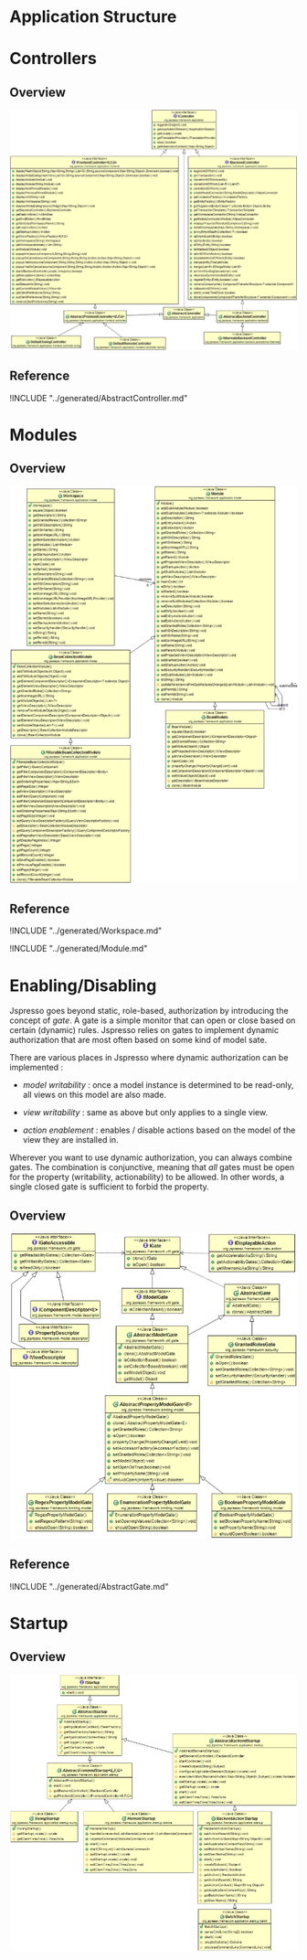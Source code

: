 # Application Structure

<!-- toc -->

# Controllers

## Overview

![Controllers class diagram](../uml/controllers.PNG)

## Reference

!INCLUDE "../generated/AbstractController.md"

# Modules

## Overview

![Modules class diagram](../uml/modules.PNG)

## Reference
!INCLUDE "../generated/Workspace.md"

!INCLUDE "../generated/Module.md"

# Enabling/Disabling

Jspresso goes beyond static, role-based, authorization by introducing
the concept of *gate*. A gate is a simple monitor that can open or close
based on certain (dynamic) rules. Jspresso relies on gates to implement
dynamic authorization that are most often based on some kind of model
sate.

There are various places in Jspresso where dynamic authorization can be
implemented :

-   *model writability* : once a model instance is determined to be
    read-only, all views on this model are also made.

-   *view writability* : same as above but only applies to a single
    view.

-   *action enablement* : enables / disable actions based on the model
    of the view they are installed in.

Wherever you want to use dynamic authorization, you can always combine
gates. The combination is conjunctive, meaning that *all* gates must be
open for the property (writability, actionability) to be allowed. In
other words, a single closed gate is sufficient to forbid the property.

## Overview

![Gates class diagram](../uml/enablement.PNG)

## Reference

!INCLUDE "../generated/AbstractGate.md"

# Startup

## Overview

![Startup class diagram](../uml/startup.PNG)
